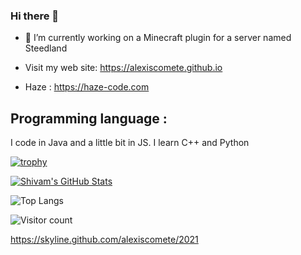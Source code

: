 ### Hi there 👋

- 🔭 I’m currently working on a Minecraft plugin for a server named Steedland

- Visit my web site: https://alexiscomete.github.io

- Haze : https://haze-code.com

## Programming language :

I code in Java and a little bit in JS.
I learn C++ and Python 

[![trophy](https://github-profile-trophy.vercel.app/?username=Alexiscomete)](https://github.com/ryo-ma/github-profile-trophy)

[![Shivam's GitHub Stats](https://github-readme-stats.vercel.app/api?username=Alexiscomete&show_icons=true)](https://github.com/shivam0110)

![Top Langs](https://github-readme-stats.vercel.app/api/top-langs/?username=Alexiscomete&show_icons=true)

![Visitor count](https://visitor-badge.laobi.icu/badge?page_id=Alexiscomete.Alexiscomete)

https://skyline.github.com/alexiscomete/2021


<!--
**Alexiscomete/Alexiscomete** is a ✨ _special_ ✨ repository because its `README.md` (this file) appears on your GitHub profile.

Here are some ideas to get you started:

- 🔭 I’m currently working on ...
- 🌱 I’m currently learning ...
- 👯 I’m looking to collaborate on ...
- 🤔 I’m looking for help with ...
- 💬 Ask me about ...
- 📫 How to reach me: ...
- 😄 Pronouns: ...
- ⚡ Fun fact: ...
-->
